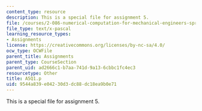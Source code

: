 ```yaml
---
content_type: resource
description: This is a special file for assignment 5.
file: /courses/2-086-numerical-computation-for-mechanical-engineers-spring-2013/9544a839e04230d3dc88dc18ea9b0e71_A5Q1.p
file_type: text/x-pascal
learning_resource_types:
- Assignments
license: https://creativecommons.org/licenses/by-nc-sa/4.0/
ocw_type: OCWFile
parent_title: Assignments
parent_type: CourseSection
parent_uid: ad2666c1-b7aa-741d-9a13-6cbbc1fc4ec3
resourcetype: Other
title: A5Q1.p
uid: 9544a839-e042-30d3-dc88-dc18ea9b0e71
---
```

This is a special file for assignment 5.